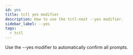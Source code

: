 ```yaml
---
id: yes
title: tctl yes modifier
description: How to use the tctl-next --yes modifier.
sidebar_label: --yes
tags:
  - tctl
---
```


Use the --yes modifier to automatically confirm all prompts.
